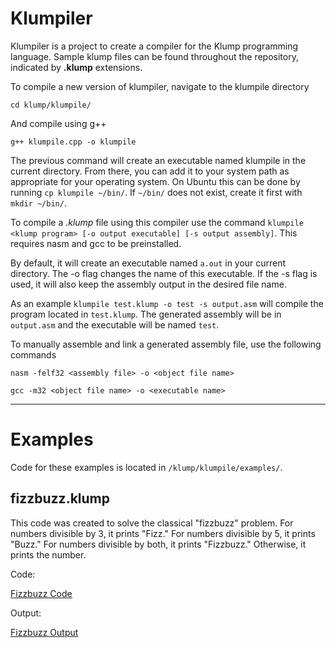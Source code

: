 # Klumpiler

Klumpiler is a project to create a compiler for the Klump programming language. Sample klump files can be found throughout the repository, indicated by **.klump** extensions.

To compile a new version of klumpiler, navigate to the klumpile directory

`cd klump/klumpile/`

And compile using g++

`g++ klumpile.cpp -o klumpile`

The previous command will create an executable named klumpile in the current directory. From there, you can add it to your system path as appropriate for your operating system. On Ubuntu this can be done by running `cp klumpile ~/bin/`. If `~/bin/` does not exist, create it first with `mkdir ~/bin/`.

To compile a *.klump* file using this compiler use the command `klumpile <klump program> [-o output executable] [-s output assembly]`. This requires nasm and gcc to be preinstalled.

By default, it will create an executable named `a.out` in your current directory. The -o flag changes the name of this executable. If the -s flag is used, it will also keep the assembly output in the desired file name.

As an example `klumpile test.klump -o test -s output.asm` will compile the program located in `test.klump`. The generated assembly will be in `output.asm` and the executable will be named `test`.

To manually assemble and link a generated assembly file, use the following commands

`nasm -felf32 <assembly file> -o <object file name>`

`gcc -m32 <object file name> -o <executable name>`

---
# Examples

Code for these examples is located in `/klump/klumpile/examples/`.

## fizzbuzz.klump

This code was created to solve the classical "fizzbuzz" problem. For numbers divisible by 3, it prints "Fizz." For numbers divisible by 5, it prints "Buzz." For numbers divisible by both, it prints "Fizzbuzz." Otherwise, it prints the number.

Code:

[Fizzbuzz Code](screenshots/fizzbuzz_code.png)

Output:

[Fizzbuzz Output](screenshots/fizzbuzz.png)
